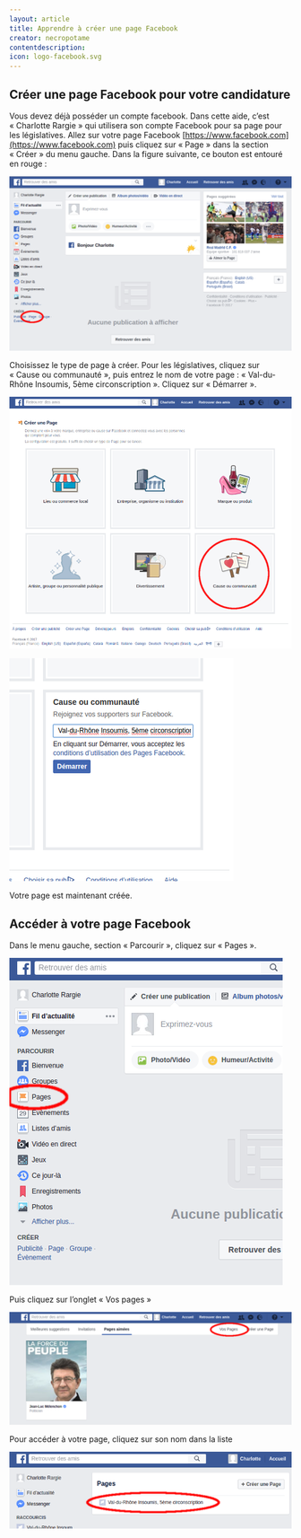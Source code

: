 ```yaml
---
layout: article
title: Apprendre à créer une page Facebook
creator: necropotame
contentdescription:
icon: logo-facebook.svg
---
```


## Créer une page Facebook pour votre candidature

Vous devez déjà posséder un compte facebook. Dans cette aide, c’est « Charlotte Rargie » qui utilisera son compte Facebook pour sa page pour les législatives.
Allez sur votre page Facebook [https://www.facebook.com](https://www.facebook.com) puis cliquez sur « Page » dans la section « Créer » du menu gauche. Dans la figure suivante, ce bouton est entouré en rouge :

![Facebook](assets/images/screenshots/facebook-1.png)

Choisissez le type de page à créer. Pour les législatives, cliquez sur « Cause ou communauté », puis entrez le nom de votre page : « Val-du-Rhône Insoumis, 5ème circonscription ». Cliquez sur « Démarrer ».

![Facebook](assets/images/screenshots/facebook-2.png)

![Facebook](assets/images/screenshots/facebook-3.png)

Votre page est maintenant créée.

## Accéder à votre page Facebook

Dans le menu gauche, section « Parcourir », cliquez sur « Pages ».

![Facebook](assets/images/screenshots/facebook-4.png)

Puis cliquez sur l’onglet « Vos pages »

![Facebook](assets/images/screenshots/facebook-5.png)

Pour accéder à votre page, cliquez sur son nom dans la liste

![Facebook](assets/images/screenshots/facebook-6.png)
